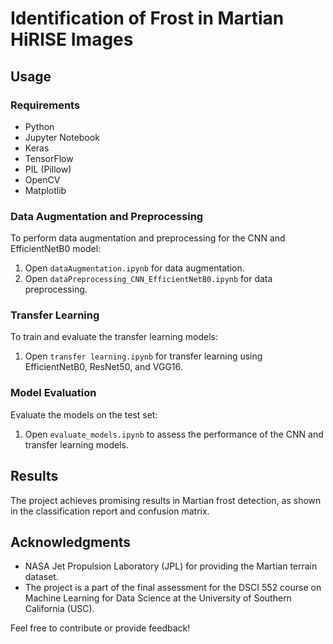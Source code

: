 # Identification of Frost in Martian HiRISE Images
## Usage

### Requirements

- Python
- Jupyter Notebook
- Keras
- TensorFlow
- PIL (Pillow)
- OpenCV
- Matplotlib

### Data Augmentation and Preprocessing

To perform data augmentation and preprocessing for the CNN and EfficientNetB0 model:

1. Open `dataAugmentation.ipynb` for data augmentation.
2. Open `dataPreprocessing_CNN_EfficientNetB0.ipynb` for data preprocessing.

### Transfer Learning

To train and evaluate the transfer learning models:

1. Open `transfer learning.ipynb` for transfer learning using EfficientNetB0, ResNet50, and VGG16.

### Model Evaluation

Evaluate the models on the test set:

1. Open `evaluate_models.ipynb` to assess the performance of the CNN and transfer learning models.

## Results

The project achieves promising results in Martian frost detection, as shown in the classification report and confusion matrix.

## Acknowledgments

- NASA Jet Propulsion Laboratory (JPL) for providing the Martian terrain dataset.
- The project is a part of the final assessment for the DSCI 552 course on Machine Learning for Data Science at the University of Southern California (USC).
  
Feel free to contribute or provide feedback!
